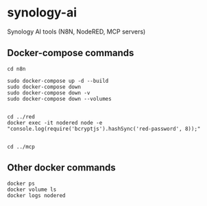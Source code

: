 # synology-ai

Synology AI tools (N8N, NodeRED, MCP servers)


## Docker-compose commands

```
cd n8n

sudo docker-compose up -d --build
sudo docker-compose down
sudo docker-compose down -v
sudo docker-compose down --volumes


cd ../red
docker exec -it nodered node -e "console.log(require('bcryptjs').hashSync('red-password', 8));"


cd ../mcp

```

## Other docker commands

```
docker ps
docker volume ls
docker logs nodered
```
